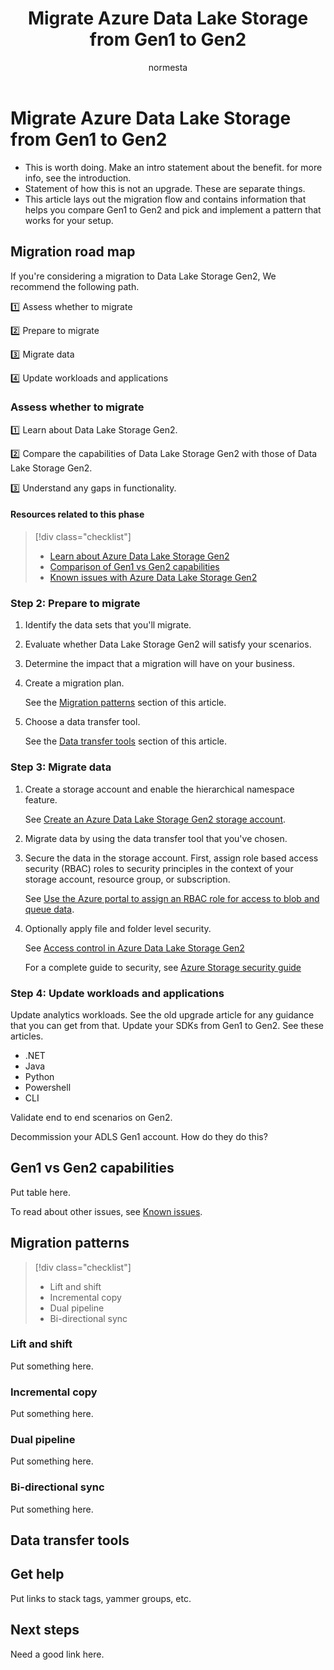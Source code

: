 ﻿---
title: Migrate Azure Data Lake Storage from Gen1 to Gen2
description: Migrate Azure Data Lake Storage from Gen1 to Gen2.
author: normesta
ms.topic: conceptual
ms.author: normesta
ms.date: 12/05/2019
ms.service: storage
ms.subservice: data-lake-storage-gen2
---

# Migrate Azure Data Lake Storage from Gen1 to Gen2

- This is worth doing. Make an intro statement about the benefit. for more info, see the introduction.
- Statement of how this is not an upgrade. These are separate things. 
- This article lays out the migration flow and contains information that helps you compare Gen1 to Gen2 and pick and implement a pattern that works for your setup.

## Migration road map

If you're considering a migration to Data Lake Storage Gen2, We recommend the following path.

:one: Assess whether to migrate

:two: Prepare to migrate

:three: Migrate data

:four: Update workloads and applications

### Assess whether to migrate

:one: Learn about Data Lake Storage Gen2. 

:two: Compare the capabilities of Data Lake Storage Gen2 with those of Data Lake Storage Gen2. 

:three: Understand any gaps in functionality. 

#### Resources related to this phase

> [!div class="checklist"]
> * [Learn about Azure Data Lake Storage Gen2](https://azure.microsoft.com/services/storage/data-lake-storage/)
> * [Comparison of Gen1 vs Gen2 capabilities](#gen1-gen2-feature-comparison)
> * [Known issues with Azure Data Lake Storage Gen2](data-lake-storage-known-issues.md)


### Step 2: Prepare to migrate

1. Identify the data sets that you'll migrate.

2. Evaluate whether Data Lake Storage Gen2 will satisfy your scenarios.

3. Determine the impact that a migration will have on your business.

4. Create a migration plan. 

   See the [Migration patterns](#migration-patterns) section of this article.

5. Choose a data transfer tool.

   See the [Data transfer tools](#data-transfer-tools) section of this article.

### Step 3: Migrate data

1. Create a storage account and enable the hierarchical namespace feature. 

   See [Create an Azure Data Lake Storage Gen2 storage account](data-lake-storage-quickstart-create-account.md).

2. Migrate data by using the data transfer tool that you've chosen.

3. Secure the data in the storage account. First, assign role based access security (RBAC) roles to security principles in the context of your storage account, resource group, or subscription. 

   See [Use the Azure portal to assign an RBAC role for access to blob and queue data](../common/storage-auth-aad-rbac-portal.md).

4. Optionally apply file and folder level security.

   See [Access control in Azure Data Lake Storage Gen2](data-lake-storage-access-control.md)

   For a complete guide to security, see [Azure Storage security guide](../common/storage-security-guide.md)

### Step 4: Update workloads and applications

Update analytics workloads. See the old upgrade article for any guidance that you can get from that.
Update your SDKs from Gen1 to Gen2. See these articles.

- .NET
- Java
- Python
- Powershell
- CLI

Validate end to end scenarios on Gen2.

Decommission your ADLS Gen1 account. How do they do this?

<a id="gen1-gen2-feature-comparison" />

## Gen1 vs Gen2 capabilities

Put table here.

To read about other issues, see [Known issues](data-lake-storage-known-issues.md).

<a id="migration-patterns" />

## Migration patterns

> [!div class="checklist"]
> * Lift and shift
> * Incremental copy
> * Dual pipeline
> * Bi-directional sync

### Lift and shift

Put something here.

### Incremental copy

Put something here.

### Dual pipeline

Put something here.

### Bi-directional sync

Put something here.

<a id="data-transfer-tools" />

## Data transfer tools

## Get help

Put links to stack tags, yammer groups, etc.

## Next steps

Need a good link here.

